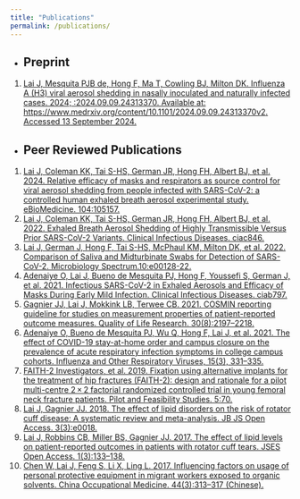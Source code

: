 ```yaml
---
title: "Publications"
permalink: /publications/
---
```


- ## Preprint
1.  [Lai J, Mesquita PJB de, Hong F, Ma T, Cowling BJ, Milton DK. Influenza A (H3) viral aerosol shedding in nasally inoculated and naturally infected cases. 2024; :2024.09.09.24313370. Available at: https://www.medrxiv.org/content/10.1101/2024.09.09.24313370v2. Accessed 13 September 2024.](https://www.medrxiv.org/content/10.1101/2024.09.09.24313370v2)

- ## Peer Reviewed Publications
1.	[Lai J, Coleman KK, Tai S-HS, German JR, Hong FH, Albert BJ, et al. 2024. Relative efficacy of masks and respirators as source control for viral aerosol shedding from people infected with SARS-CoV-2: a controlled human exhaled breath aerosol experimental study. eBioMedicine. 104:105157.](https://www.thelancet.com/journals/ebiom/article/PIIS2352-3964(24)00192-0/fulltext)
2.	[Lai J, Coleman KK, Tai S-HS, German JR, Hong FH, Albert BJ, et al. 2022. Exhaled Breath Aerosol Shedding of Highly Transmissible Versus Prior SARS-CoV-2 Variants. Clinical Infectious Diseases. ciac846.](https://academic.oup.com/cid/article/76/5/786/6773834)
3.	[Lai J, German J, Hong F, Tai S-HS, McPhaul KM, Milton DK, et al. 2022. Comparison of Saliva and Midturbinate Swabs for Detection of SARS-CoV-2. Microbiology Spectrum.10:e00128-22.](https://journals.asm.org/doi/full/10.1128/spectrum.00128-22)
4.	[Adenaiye O, Lai J, Bueno de Mesquita PJ, Hong F, Youssefi S, German J, et al. 2021. Infectious SARS-CoV-2 in Exhaled Aerosols and Efficacy of Masks During Early Mild Infection. Clinical Infectious Diseases. ciab797.](https://academic.oup.com/cid/article/75/1/e241/6370149)
5.	[Gagnier JJ, Lai J, Mokkink LB, Terwee CB. 2021. COSMIN reporting guideline for studies on measurement properties of patient-reported outcome measures. Quality of Life Research. 30(8):2197–2218.](https://link.springer.com/article/10.1007/s11136-021-02822-4)
6.	[Adenaiye O, Bueno de Mesquita PJ, Wu Q, Hong F, Lai J, et al. 2021. The effect of COVID-19 stay-at-home order and campus closure on the prevalence of acute respiratory infection symptoms in college campus cohorts. Influenza and Other Respiratory Viruses, 15(3), 331–335.](https://onlinelibrary.wiley.com/doi/full/10.1111/irv.12837)
7.	[FAITH-2 Investigators, et al. 2019. Fixation using alternative implants for the treatment of hip fractures (FAITH-2): design and rationale for a pilot multi-centre 2 × 2 factorial randomized controlled trial in young femoral neck fracture patients. Pilot and Feasibility Studies. 5:70.](https://link.springer.com/article/10.1186/s40814-019-0458-x)
8.	[Lai J, Gagnier JJ. 2018. The effect of lipid disorders on the risk of rotator cuff disease: A systematic review and meta-analysis. JB JS Open Access. 3(3):e0018.](https://journals.lww.com/jbjsoa/fulltext/2018/09000/The_Effect_of_Lipid_Disorders_on_the_Risk_of.11.aspx?__s=xxxxxxx&utm_source=drip&utm_medium=email&utm_campaign=Dr.+Casey’s+Kitchen%3A+Arthritis%2C+Joint+Pain+and+Metabolic+Health) 
9.	[Lai J, Robbins CB, Miller BS, Gagnier JJ. 2017. The effect of lipid levels on patient-reported outcomes in patients with rotator cuff tears. JSES Open Access. 1(3):133–138.](https://www.sciencedirect.com/science/article/pii/S2468602617300517)
10.	[Chen W, Lai J, Feng S, Li X, Ling L. 2017. Influencing factors on usage of personal protective equipment in migrant workers exposed to organic solvents. China Occupational Medicine. 44(3):313–317 (Chinese).](https://d.wanfangdata.com.cn/periodical/zgzyyx201703013)

